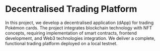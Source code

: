 # Decentralised Trading Platform
In this project, we develop a decentralised application (dApp) for trading Pokémon cards.  The project integrates blockchain technology with NFT concepts, requiring implementation of smart contracts, frontend development, and Web3 technologies integration. We deliver a complete, functional trading platform deployed on a local testnet. 
